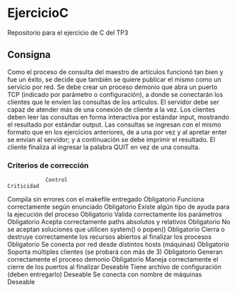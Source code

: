 # EjercicioC
Repositorio para el ejercicio de C del TP3
## Consigna
Como el proceso de consulta del maestro de artículos funcionó tan bien y fue un éxito, se decide que también se quiere publicar el mismo como un servicio por red. Se debe crear un proceso demonio que abra un puerto TCP (indicado por parámetro o configuración), a donde se conectarán los clientes que le envíen las consultas de los artículos. El servidor debe ser capaz de atender más de una conexión de cliente a la vez. 
Los clientes deben leer las consultas en forma interactiva por estándar input, mostrando el resultado por estándar output. Las consultas se ingresan con el mismo formato que en los ejercicios anteriores, de a una por vez y al apretar enter se envían al servidor; y a continuación se debe imprimir el resultado. El cliente finaliza al ingresar la palabra QUIT en vez de una consulta.
### Criterios de corrección 
                Control                                                             Criticidad
Compila sin errores con el makefile entregado                                       Obligatorio
Funciona correctamente según enunciado                                              Obligatorio
Existe algún tipo de ayuda para la ejecución del proceso                            Obligatorio
Valida correctamente los parámetros                                                 Obligatorio
Acepta correctamente paths absolutos y relativos                                    Obligatorio
No se aceptan soluciones que utilicen system() o popen()                            Obligatorio
Cierra o destruye correctamente los recursos abiertos al finalizar los procesos     Obligatorio
Se conecta por red desde distintos hosts (máquinas)                                 Obligatorio
Soporta múltiples clientes (se probará con más de 3)                                Obligatorio
Generan correctamente el proceso demonio                                            Obligatorio
Maneja correctamente el cierre de los puertos al finalizar                          Deseable
Tiene archivo de configuración (deben entregarlo)                                   Deseable
Se conecta con nombre de máquinas                                                   Deseable

